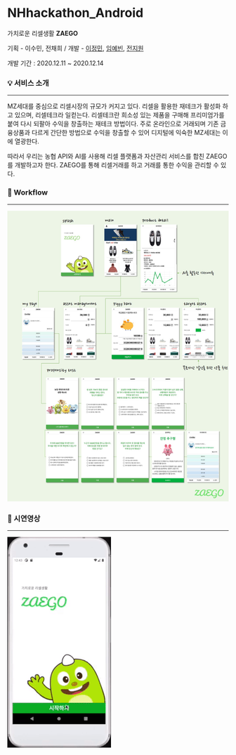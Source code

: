 # NHhackathon_Android
가치로운 리셀생활  **ZAEGO**

기획 - 이수민, 전채희 / 개발 - [이정민](https://github.com/Lee-JeongMin), [임예빈](https://github.com/Yeabin-Lim), [전지원](https://github.com/jw070698)

개발 기간 : 2020.12.11 ~ 2020.12.14



### 💡 서비스 소개

------

MZ세대를 중심으로 리셀시장의 규모가 커지고 있다. 리셀을 활용한 재테크가 활성화 하고 있으며, 리셀테크라 일컫는다. 리셀테크란 희소성 있는 제품을 구매해 프리미엄가를 붙여 다시 되팔아 수익을 창출하는 재테크 방법이다. 주로 온라인으로 거래되며 기존 금융상품과 다르게 간단한 방법으로 수익을 창출할 수 있어 디지털에 익숙한 MZ세대는 이에 열광한다.

따라서 우리는 농협 API와 AI를 사용해 리셀 플랫폼과 자산관리 서비스를 합친 ZAEGO를 개발하고자 한다. ZAEGO를 통해 리셀거래를 하고 거래를 통한 수익을 관리할 수 있다. 



### 📱 Workflow

------

![workflow](img/workflow-1608530380375.jpg)



### 🎥 시연영상

------

<img src="img/nh_video.gif" alt="nh_video" style="zoom: 100%;" />

